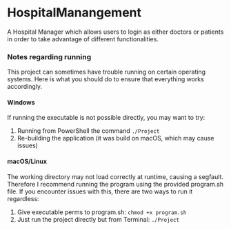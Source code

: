 # HospitalManangement
A Hospital Manager which allows users to login as either doctors or patients in order to take advantage of different functionalities.

### Notes regarding running

This project can sometimes have trouble running on certain operating systems.
Here is what you should do to ensure that everything works accordingly.

#### Windows
If running the executable is not possible directly, you may want to try:
1. Running from PowerShell the command `./Project`
2. Re-building the application (it was build on macOS, which may cause issues)

#### macOS/Linux
The working directory may not load correctly at runtime, causing a segfault.
Therefore I recommend running the program using the provided program.sh file.
If you encounter issues with this, there are two ways to run it regardless:
1. Give executable perms to program.sh: `chmod +x program.sh`
2. Just run the project directly but from Terminal: `./Project` 
